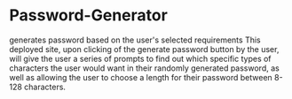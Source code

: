 # Password-Generator
generates password based on the user's selected requirements
This deployed site, upon clicking of the generate password button by the user, will give the user a series of prompts to find out which specific types of characters the user would want in their randomly generated password, as well as allowing the user to choose a length for their password between 8-128 characters.
